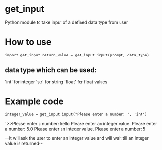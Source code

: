 # get_input
Python module to take input of a defined data type from user

# How to use

`import get_input
return_value = get_input.input(prompt, data_type)`


## data type which can be used:
  'int' for integer
  'str' for string
  'float' for float values
  
# Example code
`integer_value = get_input.input("Please enter a number: ", 'int')`

`>>Please enter a number: hello
Please enter an integer value.
Please enter a number: 5.0
Please enter an integer value.
Please enter a number: 5

--It will ask the user to enter an integer value and will wait till an integer value is returned--
